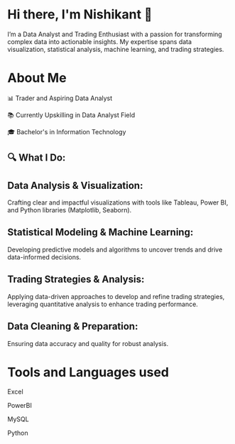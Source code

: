 # Hi there, I'm Nishikant 👋

I’m  a Data Analyst and Trading Enthusiast with a passion for transforming complex data into actionable insights. My expertise spans data visualization, statistical analysis, machine learning, and trading strategies.


# About Me
📊 Trader and Aspiring Data Analyst

📚 Currently Upskilling in Data Analyst Field

🎓 Bachelor's in Information Technology



## 🔍 What I Do:

## Data Analysis & Visualization: 
   Crafting clear and impactful visualizations with tools like Tableau, Power BI, and Python libraries (Matplotlib, Seaborn).

## Statistical Modeling & Machine Learning: 
   Developing predictive models and algorithms to uncover trends and drive data-informed decisions.

## Trading Strategies & Analysis: 
   Applying data-driven approaches to develop and refine trading strategies, leveraging quantitative analysis to enhance trading performance.

## Data Cleaning & Preparation: 
   Ensuring data accuracy and quality for robust analysis.


# Tools and Languages used
Excel

PowerBI

MySQL

Python

